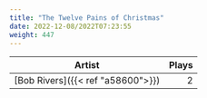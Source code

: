 ```yaml
---
title: "The Twelve Pains of Christmas"
date: 2022-12-08/2022T07:23:55
weight: 447
---
```




 Artist | Plays 
----- | -----:
[Bob Rivers]({{< ref "a58600">}}) | 2
